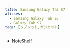 ```yaml
---
title: Samsung Galaxy Tab S7
aliases:
  - Samsung Galaxy Tab S7
  - Galaxy Tab S7
tags: [タブレット,ガジェット]
---
```


- [NoteShelf](NoteShelf.md)




